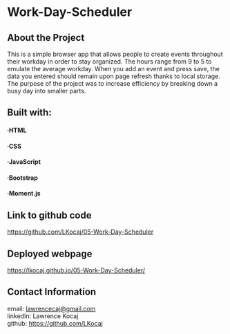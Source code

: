 # Work-Day-Scheduler

## About the Project

This is a simple browser app that allows people to create events throughout their workday in order to stay organized. The hours range from 9 to 5 to emulate the average workday. When you add an event and press save, the data you entered should remain upon page refresh thanks to local storage. The purpose of the project was to increase efficiency by breaking down a busy day into smaller parts.

## Built with:
#### ∙HTML
#### ∙CSS
#### ∙JavaScript
#### ∙Bootstrap
#### ∙Moment.js

## Link to github code

https://github.com/LKocaj/05-Work-Day-Scheduler

## Deployed webpage

https://lkocaj.github.io/05-Work-Day-Scheduler/

## Contact Information

email: lawrencecaj@gmail.com
<br>
linkedIn: Lawrence Kocaj
<br>
github: https://github.com/LKocaj
